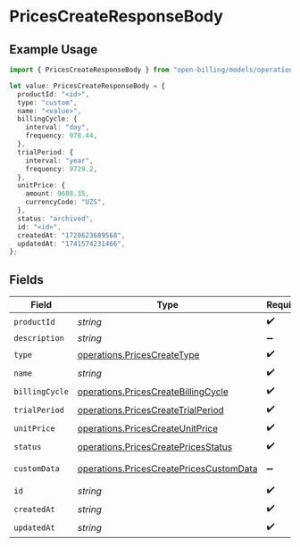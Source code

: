 # PricesCreateResponseBody

## Example Usage

```typescript
import { PricesCreateResponseBody } from "open-billing/models/operations";

let value: PricesCreateResponseBody = {
  productId: "<id>",
  type: "custom",
  name: "<value>",
  billingCycle: {
    interval: "day",
    frequency: 978.44,
  },
  trialPeriod: {
    interval: "year",
    frequency: 9729.2,
  },
  unitPrice: {
    amount: 9608.35,
    currencyCode: "UZS",
  },
  status: "archived",
  id: "<id>",
  createdAt: "1720623689568",
  updatedAt: "1741574231466",
};
```

## Fields

| Field                                                                                              | Type                                                                                               | Required                                                                                           | Description                                                                                        |
| -------------------------------------------------------------------------------------------------- | -------------------------------------------------------------------------------------------------- | -------------------------------------------------------------------------------------------------- | -------------------------------------------------------------------------------------------------- |
| `productId`                                                                                        | *string*                                                                                           | :heavy_check_mark:                                                                                 | N/A                                                                                                |
| `description`                                                                                      | *string*                                                                                           | :heavy_minus_sign:                                                                                 | N/A                                                                                                |
| `type`                                                                                             | [operations.PricesCreateType](../../models/operations/pricescreatetype.md)                         | :heavy_check_mark:                                                                                 | N/A                                                                                                |
| `name`                                                                                             | *string*                                                                                           | :heavy_check_mark:                                                                                 | N/A                                                                                                |
| `billingCycle`                                                                                     | [operations.PricesCreateBillingCycle](../../models/operations/pricescreatebillingcycle.md)         | :heavy_check_mark:                                                                                 | N/A                                                                                                |
| `trialPeriod`                                                                                      | [operations.PricesCreateTrialPeriod](../../models/operations/pricescreatetrialperiod.md)           | :heavy_check_mark:                                                                                 | N/A                                                                                                |
| `unitPrice`                                                                                        | [operations.PricesCreateUnitPrice](../../models/operations/pricescreateunitprice.md)               | :heavy_check_mark:                                                                                 | N/A                                                                                                |
| `status`                                                                                           | [operations.PricesCreatePricesStatus](../../models/operations/pricescreatepricesstatus.md)         | :heavy_check_mark:                                                                                 | N/A                                                                                                |
| `customData`                                                                                       | [operations.PricesCreatePricesCustomData](../../models/operations/pricescreatepricescustomdata.md) | :heavy_minus_sign:                                                                                 | Any valid JSON value                                                                               |
| `id`                                                                                               | *string*                                                                                           | :heavy_check_mark:                                                                                 | N/A                                                                                                |
| `createdAt`                                                                                        | *string*                                                                                           | :heavy_check_mark:                                                                                 | N/A                                                                                                |
| `updatedAt`                                                                                        | *string*                                                                                           | :heavy_check_mark:                                                                                 | N/A                                                                                                |